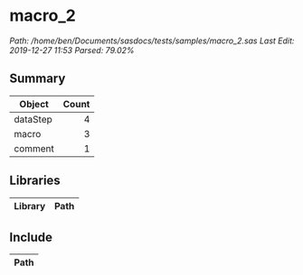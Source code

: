 # macro_2
*Path: /home/ben/Documents/sasdocs/tests/samples/macro_2.sas*
*Last Edit: 2019-12-27 11:53*
*Parsed: 79.02%*



## Summary 

| Object | Count | 
| --- | ---: | 
| dataStep | 4 |
| macro | 3 |
| comment | 1 |




## Libraries
| Library | Path | 
| --- | --- | 


## Include
| Path | 
| --- | 
